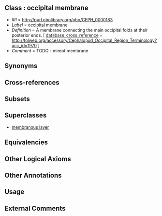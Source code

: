 
## Class : occipital membrane

 * *IRI* = http://purl.obolibrary.org/obo/CEPH_0000183
 * *Label* = occipital membrane
 * *Definition* = A membrane connecting the main occipital folds at their posterior ends. [ [database_cross_reference](../../ef/oboInOwl#hasDbXref.md) = http://tolweb.org/accessory/Cephalopod_Occipital_Region_Terminology?acc_id=1970 ]
 * *Comment* = TODO - mireot membrane

## Synonyms


## Cross-references


## Subsets


## Superclasses

 * [membranous layer](../../UBERON/58/UBERON_0000158.md)

## Equivalencies


## Other Logical Axioms


## Other Annotations


## Usage


## External Comments

